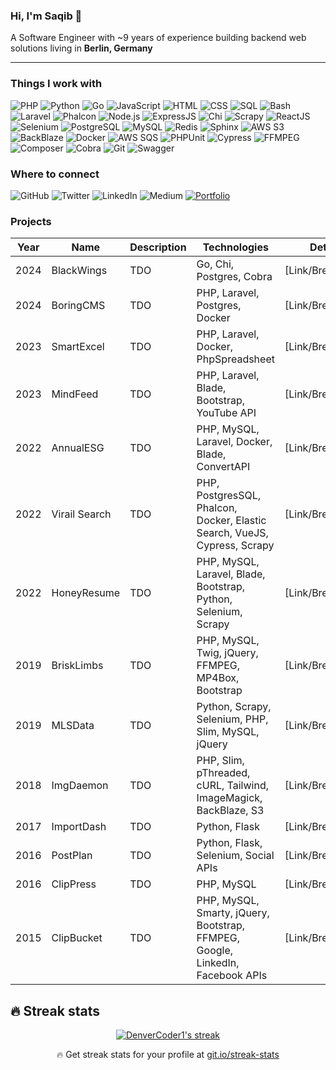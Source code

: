 ### Hi, I'm Saqib 👋
A Software Engineer with ~9 years of experience building backend web solutions living in **Berlin, Germany**

---

### Things I work with
![PHP](https://img.shields.io/badge/-PHP-777BB4?logo=php&logoColor=white)
![Python](https://img.shields.io/badge/-Python-3776AB?logo=python&logoColor=white)
![Go](https://img.shields.io/badge/-Go-00ADD8?logo=go&logoColor=white)
![JavaScript](https://img.shields.io/badge/-JavaScript-F7DF1E?logo=javascript&logoColor=black)
![HTML](https://img.shields.io/badge/-HTML-E34F26?logo=html5&logoColor=white)
![CSS](https://img.shields.io/badge/-CSS-1572B6?logo=css3&logoColor=white)
![SQL](https://img.shields.io/badge/-SQL-4479A1?logo=postgresql&logoColor=white)
![Bash](https://img.shields.io/badge/-Bash-4EAA25?logo=gnu-bash&logoColor=white)
![Laravel](https://img.shields.io/badge/-Laravel-FF2D20?logo=laravel&logoColor=white)
![Phalcon](https://img.shields.io/badge/-Phalcon-4F5B93?logo=phalcon&logoColor=white)
![Node.js](https://img.shields.io/badge/-Node.js-339933?logo=node.js&logoColor=white)
![ExpressJS](https://img.shields.io/badge/-ExpressJS-000000?logo=express&logoColor=white)
![Chi](https://img.shields.io/badge/-Chi-02A9E0?logo=go&logoColor=white)
![Scrapy](https://img.shields.io/badge/-Scrapy-2C2D72?logo=scrapy&logoColor=white)
![ReactJS](https://img.shields.io/badge/-ReactJS-61DAFB?logo=react&logoColor=white)
![Selenium](https://img.shields.io/badge/-Selenium-43B02A?logo=selenium&logoColor=white)
![PostgreSQL](https://img.shields.io/badge/-PostgreSQL-336791?logo=postgresql&logoColor=white)
![MySQL](https://img.shields.io/badge/-MySQL-4479A1?logo=mysql&logoColor=white)
![Redis](https://img.shields.io/badge/-Redis-DC382D?logo=redis&logoColor=white)
![Sphinx](https://img.shields.io/badge/-Sphinx-531B93?logo=sphinx&logoColor=white)
![AWS S3](https://img.shields.io/badge/-AWS%20S3-569A31?logo=amazon-aws&logoColor=white)
![BackBlaze](https://img.shields.io/badge/-BackBlaze-0052CC?logo=backblaze&logoColor=white)
![Docker](https://img.shields.io/badge/-Docker-2496ED?logo=docker&logoColor=white)
![AWS SQS](https://img.shields.io/badge/-AWS%20SQS-569A31?logo=amazon-aws&logoColor=white)
![PHPUnit](https://img.shields.io/badge/-PHPUnit-2C2D72?logo=phpunit&logoColor=white)
![Cypress](https://img.shields.io/badge/-Cypress-17202C?logo=cypress&logoColor=white)
![FFMPEG](https://img.shields.io/badge/-FFMPEG-007ACC?logo=ffmpeg&logoColor=white)
![Composer](https://img.shields.io/badge/-Composer-885630?logo=composer&logoColor=white)
![Cobra](https://img.shields.io/badge/-Cobra-00ADD8?logo=go&logoColor=white)
![Git](https://img.shields.io/badge/-Git-F05032?logo=git&logoColor=white)
![Swagger](https://img.shields.io/badge/-Swagger-85EA2D?logo=swagger&logoColor=black)

### Where to connect
![GitHub](https://img.shields.io/badge/-GitHub-181717?logo=github&logoColor=white)
![Twitter](https://img.shields.io/badge/-Twitter-1DA1F2?logo=twitter&logoColor=white)
![LinkedIn](https://img.shields.io/badge/-LinkedIn-0077B5?logo=linkedin&logoColor=white)
![Medium](https://img.shields.io/badge/-Medium-12100E?logo=medium&logoColor=white)
[![Portfolio](https://img.shields.io/badge/-Portfolio-4F0599?logo=react&logoColor=white)](https://saky.me/)

### Projects
| Year | Name          | Description                                   | Technologies                                                     | Details          |
| ---- | ------------- | --------------------------------------------- | ---------------------------------------------------------------- | ---------------- |
| 2024 | BlackWings    | TDO                                           | Go, Chi, Postgres, Cobra                                        | [Link/Breakdown] |
| 2024 | BoringCMS     | TDO                                           | PHP, Laravel, Postgres, Docker                                   | [Link/Breakdown] |
| 2023 | SmartExcel    | TDO                                           | PHP, Laravel, Docker, PhpSpreadsheet                             | [Link/Breakdown] |
| 2023 | MindFeed      | TDO                                           | PHP, Laravel, Blade, Bootstrap, YouTube API                      | [Link/Breakdown] |
| 2022 | AnnualESG     | TDO                                           | PHP, MySQL, Laravel, Docker, Blade, ConvertAPI                   | [Link/Breakdown] |
| 2022 | Virail Search | TDO                                           | PHP, PostgresSQL, Phalcon, Docker, Elastic Search, VueJS, Cypress, Scrapy | [Link/Breakdown] |
| 2022 | HoneyResume   | TDO                                           | PHP, MySQL, Laravel, Blade, Bootstrap, Python, Selenium, Scrapy | [Link/Breakdown] |
| 2019 | BriskLimbs    | TDO                                           | PHP, MySQL, Twig, jQuery, FFMPEG, MP4Box, Bootstrap             | [Link/Breakdown] |
| 2019 | MLSData       | TDO                                           | Python, Scrapy, Selenium, PHP, Slim, MySQL, jQuery               | [Link/Breakdown] |
| 2018 | ImgDaemon     | TDO                                           | PHP, Slim, pThreaded, cURL, Tailwind, ImageMagick, BackBlaze, S3 | [Link/Breakdown] |
| 2017 | ImportDash    | TDO                                           | Python, Flask                                                    | [Link/Breakdown] |
| 2016 | PostPlan      | TDO                                           | Python, Flask, Selenium, Social APIs                             | [Link/Breakdown] |
| 2016 | ClipPress     | TDO                                           | PHP, MySQL                                                       | [Link/Breakdown] |
| 2015 | ClipBucket    | TDO                                           | PHP, MySQL, Smarty, jQuery, Bootstrap, FFMPEG, Google, LinkedIn, Facebook APIs | [Link/Breakdown] |






## 🔥 Streak stats

<!-- GitHub Readme Streak Stats - https://github.com/DenverCoder1/github-readme-streak-stats -->
<p align="center">
  <a href="https://github.com/DenverCoder1/github-readme-streak-stats">
    <img title="🔥 Get streak stats for your profile at git.io/streak-stats" alt="DenverCoder1's streak" src="https://github-readme-streak-stats.herokuapp.com/?user=sakydev&theme=monokai-metallian&hide_border=true"/>
  </a>
  <p align="center">🔥 Get streak stats for your profile at <a href="https://git.io/streak-stats">git.io/streak-stats</a></p>
</p>

<!-- Some badges are from https://github.com/Ileriayo/markdown-badges -->
